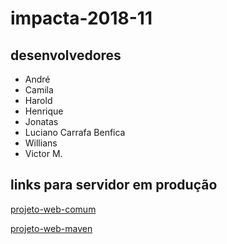 # impacta-2018-11
## desenvolvedores
- André
- Camila
- Harold
- Henrique
- Jonatas
- Luciano Carrafa Benfica
- Willians
- Victor M.

## links para servidor em produção
[projeto-web-comum](http://pwms.com.br/projeto-web-comum/)

[projeto-web-maven](http://pwms.com.br/projeto-web-maven/)
